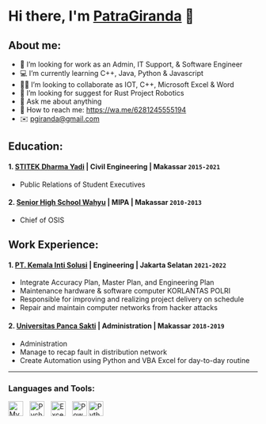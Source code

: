 # Hi there, I'm [PatraGiranda](https://wa.me/6281245555194) 👋
## About me:
- 🔎 I’m looking for work as an Admin, IT Support, & Software Engineer
- 💻 I’m currently learning C++, Java, Python & Javascript
- 🧑‍💻 I’m looking to collaborate as IOT, C++, Microsoft Excel & Word
- 🤖 I’m looking for suggest for Rust Project Robotics
- 💬 Ask me about anything
- 📱 How to reach me: https://wa.me/6281245555194
- ✉️ pgiranda@gmail.com
  

## Education:

#### 1. [STITEK Dharma Yadi](https://www.google.com/search?q=stitek+dharma+yadi+makassar&oq=sti&gs_lcrp=EgZjaHJvbWUqBggBEEUYOzIGCAAQRRg5MgYIARBFGDsyDQgCEC4YrwEYxwEYgAQyCggDEAAYsQMYgAQyDQgEEC4YrwEYxwEYgAQyCggFEAAYsQMYgAQyBwgGEAAYgAQyBwgHEC4YgAQyCggIEAAYsQMYgAQyBwgJEAAYgAQyDQgKEC4YrwEYxwEYgAQyCggLEAAYsQMYgAQyCggMEC4YsQMYgAQyDQgNEC4YrwEYxwEYgAQyBwgOEAAYjwLSAQgzNzAxajBqN6gCALACAA&client=ms-android-samsung-gj-rev1&sourceid=chrome-mobile&ie=UTF-8#ip=1) | Civil Engineering | Makassar `2015-2021`
   - Public Relations of Student Executives
 #### 2. [Senior High School Wahyu](https://www.google.com/search?q=sma+wahyu+makassar&client=ms-android-samsung-gj-rev1&sca_esv=570352775&ei=rIYcZfmKBZmD4-EPkuWfQA&gs_ssp=eJzj4tFP1zcsqCoqrzQoTDFgtFI1qDBKSUpNNUqxTDUwSjU3TDS1MqiwME02Nk60NLAwsbRITk4x9RIqzk1UKE_MqCxVyE3MTiwuTiwCAC9rFs0&oq=sma+wah&gs_lp=EhNtb2JpbGUtZ3dzLXdpei1zZXJwIgdzbWEgd2FoKgIIATILEC4YrwEYxwEYgAQyCxAuGK8BGMcBGIAEMgUQABiABDILEC4YgAQYxwEYrwEyBxAAGIAEGAoyBRAAGIAEMgUQABiABDIFEAAYgARI9kdQ8SFY-jxwA3gBkAEAmAHAAaABkwmqAQMwLje4AQHIAQD4AQGoAg_CAg0QABhHGNYEGMkDGLADwgIKEAAYRxjWBBiwA8ICCxAAGIoFGJIDGLADwgIKEAAYigUYsAMYQ8ICChAAGAMYjwEY6gLCAgoQLhgDGI8BGOoCwgILEAAYgAQYsQMYgwHCAggQABiABBixA8ICBxAuGIoFGEPCAgcQABiKBRhDwgIOEC4YgAQYsQMYxwEYrwHiAwQYACBBiAYBkAYO&sclient=mobile-gws-wiz-serp#wptab=si:ALGXSlZJF7kCaKJ3zWcY9kP9KcfEBkp4d8WokKu8odFWC9NwZzk2KBbevkWim_xzgoG6QH6AWVWD14pu_faHQ9lfRU1Zqw_0rZnDbpxVspWooklMHwWN4GczVy5cFxHWPaRGBR0OvZvC6HwlqWi5q8kylI-ta-tFmQ%3D%3D&lpg=cid:CgIgAQ%3D%3D) | MIPA | Makassar `2010-2013`
   - Chief of OSIS

## Work Experience:
#### 1. [PT. Kemala Inti Solusi](https://kemalaintisolusi.co.id/) | Engineering | Jakarta Selatan `2021-2022`
   - Integrate Accuracy Plan, Master Plan, and Engineering Plan
   - Maintenance hardware & software computer KORLANTAS POLRI
   - Responsible for improving and realizing project delivery on schedule
   - Repair and maintain computer networks from hacker attacks
#### 2. [Universitas Panca Sakti](http://www.unpacti.ac.id/) | Administration | Makassar `2018-2019`
   - Administration
   - Manage to recap fault in distribution network
   - Create Automation using Python and VBA Excel for day-to-day routine
---

### Languages and Tools:

[<img align="left" alt="MySQL" width="30px" src="https://cdn.jsdelivr.net/gh/devicons/devicon/icons/mysql/mysql-original.svg" style="padding-right:10px;" />][webdev]
[<img align="left" alt="Pycharm" width="30px" src="https://upload.wikimedia.org/wikipedia/commons/thumb/1/1d/PyCharm_Icon.svg/220px-PyCharm_Icon.svg.png" style="padding-right:10px;" />][webdev]
[<img align="left" alt="Excel" width="30px" src="https://is2-ssl.mzstatic.com/image/thumb/Purple126/v4/a8/fd/5a/a8fd5a84-c6f1-355f-3b9f-6e86598efaa3/XCEL.png/1200x630bb.png" style="padding-right:10px;" />][webdev]
[<img align="left" alt="Power BI" width="30px" src="https://powerbi.microsoft.com/pictures/application-logos/svg/powerbi.svg" style="padding-right:0px;" />][webdev]
[<img align="left" alt="Python" width="30px" src="https://upload.wikimedia.org/wikipedia/commons/thumb/c/c3/Python-logo-notext.svg/110px-Python-logo-notext.svg.png?20100317150552" style="padding-right:10px;" />][webdev]
<br />
<br />

[webdev]: https://github.com/PatraGiranda
